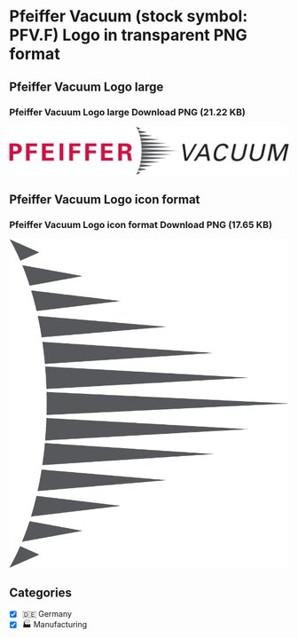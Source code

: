 # Pfeiffer Vacuum (stock symbol: PFV.F) Logo in transparent PNG format

## Pfeiffer Vacuum Logo large

### Pfeiffer Vacuum Logo large Download PNG (21.22 KB)

![Pfeiffer Vacuum Logo large Download PNG (21.22 KB)](/img/orig/PFV.F_BIG-015c5a29.png)

## Pfeiffer Vacuum Logo icon format

### Pfeiffer Vacuum Logo icon format Download PNG (17.65 KB)

![Pfeiffer Vacuum Logo icon format Download PNG (17.65 KB)](/img/orig/PFV.F-b6f82be9.png)



## Categories
- [x] 🇩🇪 Germany
- [x] 🏭 Manufacturing

